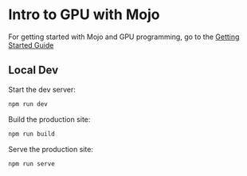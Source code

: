 # Intro to GPU with Mojo

For getting started with Mojo and GPU programming, go to the [Getting Started Guide](index.md)

## Local Dev

Start the dev server:

```sh
npm run dev
```

Build the production site:

```sh
npm run build
```

Serve the production site:

```sh
npm run serve
```


